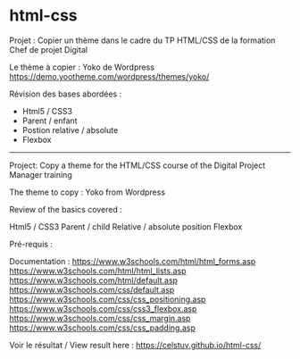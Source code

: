 # html-css
Projet  :
Copier un thème dans le cadre du TP HTML/CSS de la formation Chef de projet Digital

Le thème à copier :
Yoko de Wordpress
https://demo.yootheme.com/wordpress/themes/yoko/

Révision des bases abordées :
 - Html5 / CSS3
 - Parent / enfant
 - Postion relative / absolute
 - Flexbox

-----------------------------------------------------------------------------------------
Project: Copy a theme for the HTML/CSS course of the Digital Project Manager training

The theme to copy : Yoko from Wordpress

Review of the basics covered :

Html5 / CSS3
Parent / child
Relative / absolute position
Flexbox

Pré-requis :

Documentation :
https://www.w3schools.com/html/html_forms.asp
https://www.w3schools.com/html/html_lists.asp
https://www.w3schools.com/html/default.asp
https://www.w3schools.com/css/default.asp
https://www.w3schools.com/css/css_positioning.asp
https://www.w3schools.com/css/css3_flexbox.asp
https://www.w3schools.com/css/css_margin.asp
https://www.w3schools.com/css/css_padding.asp


Voir le résultat / View result here : https://celstuv.github.io/html-css/
